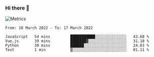 ### Hi there 👋

![Metrics](https://github.com/radoapx/radoapx/blob/main/github-metrics.svg)

<!--START_SECTION:waka-->

```text
From: 10 March 2022 - To: 17 March 2022

JavaScript   54 mins         ███████████░░░░░░░░░░░░░░   43.68 %
Vue.js       39 mins         ███████▓░░░░░░░░░░░░░░░░░   31.18 %
Python       30 mins         ██████░░░░░░░░░░░░░░░░░░░   24.03 %
Text         1 min           ▒░░░░░░░░░░░░░░░░░░░░░░░░   01.11 %
```

<!--END_SECTION:waka-->

<!--
**radoapx/radoapx** is a ✨ _special_ ✨ repository because its `README.md` (this file) appears on your GitHub profile.

Here are some ideas to get you started:

- 🔭 I’m currently working on ...
- 🌱 I’m currently learning ...
- 👯 I’m looking to collaborate on ...
- 🤔 I’m looking for help with ...
- 💬 Ask me about ...
- 📫 How to reach me: ...
- 😄 Pronouns: ...
- ⚡ Fun fact: ...
-->
